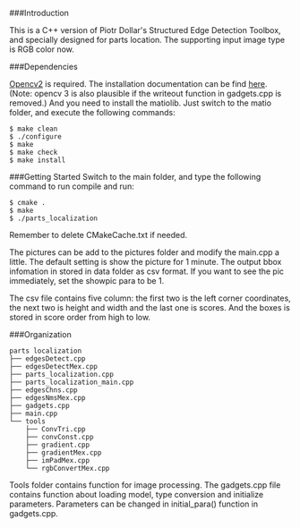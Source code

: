 

###Introduction

This is a C++ version of Piotr Dollar's Structured Edge Detection Toolbox, and specially designed
 for parts location. The supporting input image type is RGB color now.

###Dependencies

[Opencv2](http://opencv.org/downloads.html)
 is required. The installation documentation can be find [here](http://docs.opencv.org/2.4/doc/tutorials/introduction/table_of_content_introduction/table_of_content_introduction.html).
 (Note: opencv 3 is also plausible if the writeout function in gadgets.cpp is removed.)
And you need to install the matiolib. Just switch to the matio folder, and execute the following commands:

```code:
$ make clean
$ ./configure
$ make
$ make check
$ make install
```

###Getting Started
Switch to the main folder, and type the following command to run compile and run:
```code:
$ cmake .
$ make
$ ./parts_localization
```
Remember to delete CMakeCache.txt if needed.

The pictures can be add to the pictures folder and modify the main.cpp a little.
The default setting is show the picture for 1 minute.
The output bbox infomation in stored in data folder as csv format.
If you want to see the pic immediately, set the showpic para to be 1.

The csv file contains five column:
the first two is the left corner coordinates, 
the next two is height and width and 
the last one is scores.
And the boxes is stored in score order from high to low.




###Organization
```code:
parts localization
├── edgesDetect.cpp
├── edgesDetectMex.cpp
├── parts_localization.cpp
├── parts_localization_main.cpp
├── edgesChns.cpp
├── edgesNmsMex.cpp
├── gadgets.cpp
├── main.cpp
└── tools
    ├── ConvTri.cpp
    ├── convConst.cpp
    ├── gradient.cpp
    ├── gradientMex.cpp
    ├── imPadMex.cpp
    └── rgbConvertMex.cpp
```
Tools folder contains function for image processing.
The gadgets.cpp file contains function about loading model, type conversion and initialize
parameters. Parameters can be changed in initial_para() function in gadgets.cpp.

